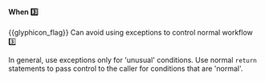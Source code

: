 <div id="title">

#### When :three:

</div>

<span id="prereqs"></span>

<span id="outcomes">{{glyphicon_flag}} Can avoid using exceptions to control normal workflow :three:</span>

<div id="body">

In general, use exceptions only for 'unusual' conditions. Use normal `return` statements to pass control to the caller for conditions that are 'normal'.

</div>

<div id="extras">
</div>